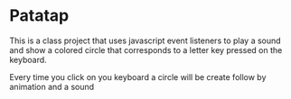 # Patatap
This is a class project that uses javascript event listeners to play a sound and show a colored circle that corresponds to a letter key pressed on the keyboard.

Every time you click on you keyboard a circle will be create follow by animation and a sound
